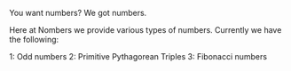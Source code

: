 You want numbers? We got numbers.

Here at Nombers we provide various types of numbers. Currently we have the following:

1: Odd numbers
2: Primitive Pythagorean Triples
3: Fibonacci numbers
